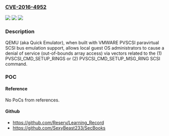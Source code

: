 ### [CVE-2016-4952](https://cve.mitre.org/cgi-bin/cvename.cgi?name=CVE-2016-4952)
![](https://img.shields.io/static/v1?label=Product&message=n%2Fa&color=blue)
![](https://img.shields.io/static/v1?label=Version&message=n%2Fa&color=blue)
![](https://img.shields.io/static/v1?label=Vulnerability&message=n%2Fa&color=brighgreen)

### Description

QEMU (aka Quick Emulator), when built with VMWARE PVSCSI paravirtual SCSI bus emulation support, allows local guest OS administrators to cause a denial of service (out-of-bounds array access) via vectors related to the (1) PVSCSI_CMD_SETUP_RINGS or (2) PVSCSI_CMD_SETUP_MSG_RING SCSI command.

### POC

#### Reference
No PoCs from references.

#### Github
- https://github.com/Resery/Learning_Record
- https://github.com/SexyBeast233/SecBooks

